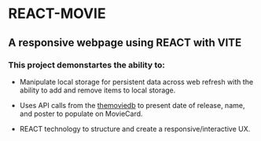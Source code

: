 # REACT-MOVIE

## A responsive webpage using REACT with VITE

### This project demonstartes the ability to:

* Manipulate local storage for persistent data across web refresh with the ability to add and remove items to local storage.

* Uses API calls from the [themoviedb](https://www.themoviedb.org/?language=en-US) to present date of release, name, and poster to populate on MovieCard.

* REACT technology to structure and create a responsive/interactive UX.

